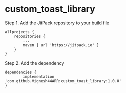 # custom_toast_library

Step 1. Add the JitPack repository to your build file

	allprojects {
		repositories {
			...
			maven { url 'https://jitpack.io' }
		}
	}

Step 2. Add the dependency
  	
    dependencies {
	        implementation 'com.github.Vignesh44ARR:custom_toast_library:1.0.0'
	}


  
  
